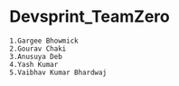 # Devsprint_TeamZero
    1.Gargee Bhowmick
    2.Gourav Chaki
    3.Anusuya Deb
    4.Yash Kumar
    5.Vaibhav Kumar Bhardwaj
